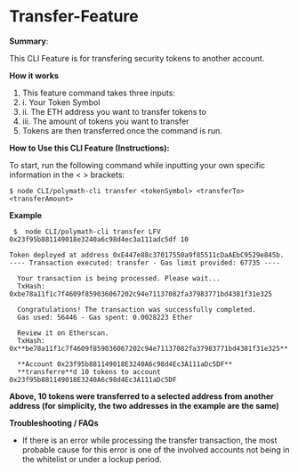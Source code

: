 # Transfer-Feature

**Summary**:

This CLI Feature is for transfering security tokens to another account.

**How it works**

1. This feature command takes three inputs: 
2. i. Your Token Symbol 
3. ii. The ETH address you want to transfer tokens to
4. iii. The amount of tokens you want to transfer
5. Tokens are then transferred once the command is run.

**How to Use this CLI Feature \(Instructions\):**

To start, run the following command while inputting your own specific information in the &lt; &gt; brackets:

```text
$ node CLI/polymath-cli transfer <tokenSymbol> <transferTo> <transferAmount>
```

**Example**

```text
 $  node CLI/polymath-cli transfer LFV 0x23f95b881149018e3240a6c98d4ec3a111adc5df 10
```

```text
Token deployed at address 0xE447e88c37017550a9f85511cDaAEbC9529e845b.
---- Transaction executed: transfer - Gas limit provided: 67735 ----

  Your transaction is being processed. Please wait...
  TxHash: 0xbe78a11f1c7f4609f859036067202c94e71137082fa37983771bd4381f31e325

  Congratulations! The transaction was successfully completed.
  Gas used: 56446 - Gas spent: 0.0028223 Ether

  Review it on Etherscan.
  TxHash: 0x**be78a11f1c7f4609f859036067202c94e71137082fa37983771bd4381f31e325**

  **Account 0x23f95b881149018E3240A6c98d4Ec3A111aDc5DF**
  **transferre**d 10 tokens to account 0x23f95b881149018E3240A6c98d4Ec3A111aDc5DF
```

**Above, 10 tokens were transferred to a selected address from another address \(for simplicity, the two addresses in the example are the same\)**

**Troubleshooting / FAQs**

* If there is an error while processing the transfer transaction, the most probable cause for this error is one of the involved accounts not being in the whitelist or under a lockup period.

